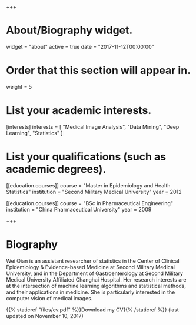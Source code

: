 +++
# About/Biography widget.
widget = "about"
active = true
date = "2017-11-12T00:00:00"

# Order that this section will appear in.
weight = 5

# List your academic interests.
[interests]
  interests = [
    "Medical Image Analysis",
    "Data Mining",
    "Deep Learning",
    "Statistics"
  ]

# List your qualifications (such as academic degrees).
[[education.courses]]
  course = "Master in Epidemiology and Health Statistics"
  institution = "Second Military Medical University"
  year = 2012

[[education.courses]]
  course = "BSc in Pharmaceutical Engineering"
  institution = "China Pharmaceutical University"
  year = 2009
 
+++

# Biography

Wei Qian is an assistant researcher of statistics in the Center of Clinical Epidemiology & Evidence-based Medicine at Second Military Medical University, and in the Department of Gastroenterology at Second Military Medical University Affiliated Changhai Hospital. Her research interests are at the intersection of machine learning algorithms and statistical methods, and their applications in medicine. She is particularly interested in the computer vision of medical images.

{{% staticref "files/cv.pdf" %}}Download my CV{{% /staticref %}} (last updated on November 10, 2017)